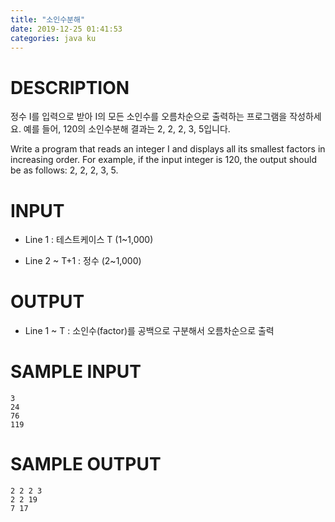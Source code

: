 ```yaml
---
title: "소인수분해"
date: 2019-12-25 01:41:53
categories: java ku
---
```


# DESCRIPTION
정수 I를 입력으로 받아 I의 모든 소인수를 오름차순으로 출력하는 프로그램을 작성하세요. 예를 들어, 120의 소인수분해 결과는 2, 2, 2, 3, 5입니다.

Write a program that reads an integer I and displays all its smallest factors in increasing order. For example, if the input integer is 120, the output should be as follows: 2, 2, 2, 3, 5.

 

# INPUT
* Line 1 : 테스트케이스 T (1~1,000)

* Line 2 ~ T+1 : 정수 (2~1,000)

# OUTPUT
* Line 1 ~ T : 소인수(factor)를 공백으로 구분해서 오름차순으로 출력 

 

# SAMPLE INPUT
```
3
24
76
119
```

# SAMPLE OUTPUT
```
2 2 2 3
2 2 19
7 17
```

<script src="https://gist.github.com/DetegiCE/7f97cca9ccd22864ef61712ddd8f2738.js"></script>
